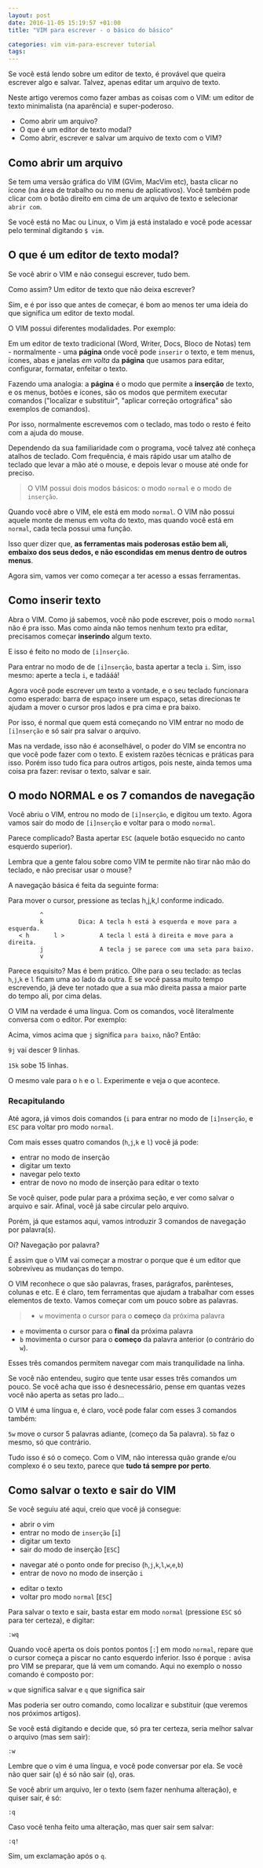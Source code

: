 ```yaml
---
layout: post
date: 2016-11-05 15:19:57 +01:00
title: "VIM para escrever - o básico do básico"

categories: vim vim-para-escrever tutorial
tags: 
---
```


Se você está lendo sobre um editor de texto, é provável que queira escrever algo
e salvar. Talvez, apenas editar um arquivo de texto.

Neste artigo veremos como fazer ambas as coisas com o VIM: um editor de texto
minimalista (na aparência) e super-poderoso.

* Como abrir um arquivo?
* O que é um editor de texto modal?
* Como abrir, escrever e salvar um arquivo de texto com o VIM?

## Como abrir um arquivo

Se tem uma versão gráfica do VIM (GVim, MacVim etc), basta clicar no ícone (na
área de trabalho ou no menu de aplicativos). Você também pode clicar com o botão
direito em cima de um arquivo de texto e selecionar `abrir com`.

Se você está no Mac ou Linux, o Vim já está instalado e você pode acessar pelo
terminal digitando `$ vim`.

## O que é um editor de texto modal?

Se você abrir o VIM e não consegui escrever, tudo bem. 

Como assim? Um editor de texto que não deixa escrever?

Sim, e é por isso que antes de começar, é bom ao menos ter uma ideia do que
significa um editor de texto modal.

O VIM possui diferentes modalidades. Por exemplo:

Em um editor de texto tradicional (Word, Writer, Docs, Bloco de Notas) tem -
normalmente - uma **página** onde você pode `inserir` o texto, e tem menus,
ícones, abas e janelas *em volta* da **página** que usamos para editar,
configurar, formatar, enfeitar o texto.

Fazendo uma analogia: a **página** é o modo que permite a **inserção** de texto,
e os menus, botões e ícones, são os modos que permitem executar comandos
("localizar e substituir", "aplicar correção ortográfica" são exemplos de
comandos).

Por isso, normalmente escrevemos com o teclado, mas todo o resto é feito com a
ajuda do mouse.

Dependendo da sua familiaridade com o programa, você talvez até conheça atalhos
de teclado. Com frequência, é mais rápido usar um atalho de teclado que levar a
mão até o mouse, e depois levar o mouse até onde for preciso.

> O VIM possui dois modos básicos: o modo `normal` e o modo de `inserção`.

Quando você abre o VIM, ele está em modo `normal`. O VIM não possui aquele monte
de menus em volta do texto, mas quando você está em  `normal`, cada tecla possui
uma função.

Isso quer dizer que, **as ferramentas mais poderosas estão bem ali, embaixo dos
seus dedos, e não escondidas em menus dentro de outros menus**.

Agora sim, vamos ver como começar a ter acesso a essas ferramentas.


## Como inserir texto

Abra o VIM. Como já sabemos, você não pode escrever, pois o modo `normal` não é
pra isso. Mas como ainda não temos nenhum texto pra editar, precisamos começar
**inserindo** algum texto.

E isso é feito no modo de `[i]nserção`.

Para entrar no modo de de `[i]nserção`, basta apertar a tecla `i`. Sim, isso
mesmo: aperte a tecla `i`, e tadááá!

Agora você pode escrever um texto a vontade, e o seu teclado funcionara como
esperado: barra de espaço insere um espaço, setas direcionas te ajudam a mover o
cursor pros lados e pra cima e pra baixo.

Por isso, é normal que quem está começando no VIM entrar no modo de
`[i]nserção` e só sair pra salvar o arquivo.

Mas na verdade, isso não é aconselhável, o poder do VIM se encontra no que você
pode fazer com o texto. E existem razões técnicas e práticas para isso. Porém
isso tudo fica para outros artigos, pois neste, ainda temos uma coisa pra fazer:
revisar o texto, salvar e sair.

## O modo NORMAL e os 7 comandos de navegação

Você abriu o VIM, entrou no modo de `[i]nserção`, e digitou um texto.
Agora vamos sair do modo de `[i]nserção` e voltar para o modo `normal`.

Parece complicado? Basta apertar `ESC` (aquele botão esquecido no canto
esquerdo superior).

Lembra que a gente falou sobre como VIM te permite não tirar não mão do
teclado, e não precisar usar o mouse?

A navegação básica é feita da seguinte forma:

Para mover o cursor, pressione as teclas h,j,k,l conforme indicado. 

             ^
             k          Dica: A tecla h está à esquerda e move para a esquerda.
       < h       l >          A tecla l está à direita e move para a direita.
             j                A tecla j se parece com uma seta para baixo.
             v

Parece esquisito? Mas é bem prático. Olhe para o seu teclado: as teclas
`h`,`j`,`k` e `l` ficam uma ao lado da outra. E se você passa muito tempo
escrevendo, já deve ter notado que a sua mão direita passa a maior parte do
tempo ali, por cima delas.

O VIM na verdade é uma língua. Com os comandos, você literalmente conversa com o
editor. Por exemplo:

Acima, vimos acima que `j` significa `para baixo`, não? Então:

`9j` vai descer 9 linhas.

`15k` sobe 15 linhas.

O mesmo vale para o `h` e o `l`. Experimente e veja o que acontece.

### Recapitulando

Até agora, já vimos dois comandos (`i` para entrar no modo de `[i]nserção`, e
`ESC` para voltar pro modo `normal`.

Com mais esses quatro comandos (`h`,`j`,`k` e `l`) você já pode:

- entrar no modo de inserção
- digitar um texto
- navegar pelo texto
- entrar de novo no modo de inserção para editar o texto

Se você quiser, pode pular para a próxima seção, e ver como salvar o arquivo e
sair. Afinal, você já sabe circular pelo arquivo.

Porém, já que estamos aqui, vamos introduzir 3 comandos de navegação por
palavra(s).

Oi? Navegação por palavra?

É assim que o VIM vai começar a mostrar o porque que é um editor que sobreviveu
as mudanças do tempo.

O VIM reconhece o que são palavras, frases, parágrafos, parênteses, colunas e
etc. E é claro, tem ferramentas que ajudam a trabalhar com esses elementos de
texto. Vamos começar com um pouco sobre as palavras.

>- `w` movimenta o cursor para o **começo** da próxima palavra
- `e` movimenta o cursor para o **final** da próxima palavra
- `b` movimenta o cursor para o **começo** da palavra anterior (o contrário do
`w`).

Esses três comandos permitem navegar com mais tranquilidade na linha.

Se você não entendeu, sugiro que tente usar esses três comandos um pouco. Se
você acha que isso é desnecessário, pense em quantas vezes você não aperta as
setas pro lado...

O VIM é uma língua e, é claro, você pode falar com esses 3 comandos também:

`5w` move o cursor 5 palavras adiante, (começo da 5a palavra).
`5b` faz o mesmo, só que contrário.

Tudo isso é só o começo. Com o VIM, não interessa quão grande e/ou complexo é o
seu texto, parece que **tudo tá sempre por perto**.


## Como salvar o texto e sair do VIM

Se você seguiu até aqui, creio que você já consegue:

- abrir o vim
- entrar no modo de `inserção` [`i`]
- digitar um texto
- sair do modo de inserção [`ESC`]
* navegar até o ponto onde for preciso (`h`,`j`,`k`,`l`,`w`,`e`,`b`) 
* entrar de novo no modo de inserção `i`
- editar o texto
- voltar pro modo `normal` [`ESC`]


Para salvar o texto e sair, basta estar em modo `normal` (pressione `ESC` só
para ter certeza), e digitar:

`:wq`

Quando você aperta os dois pontos pontos [`:`] em modo `normal`, repare que o
cursor começa a piscar no canto esquerdo inferior. Isso é porque `:` avisa pro
VIM se preparar, que lá vem um comando. Aqui no exemplo o nosso comando é
composto por:

`w` que significa salvar e
`q` que significa sair

Mas poderia ser outro comando, como localizar e substituir (que veremos nos
próximos artigos).

Se você está digitando e decide que, só pra ter certeza, seria melhor salvar o
arquivo (mas sem sair):

`:w`

Lembre que o vim é uma língua, e você pode conversar por ela. Se você não quer
sair (`q`) é só não sair (`q`), oras.

Se você abrir um arquivo, ler o texto (sem fazer nenhuma alteração), e quiser
sair, é só:

`:q`

Caso você tenha feito uma alteração, mas quer sair sem salvar:

`:q!`

Sim, um exclamação após o `q`. 
